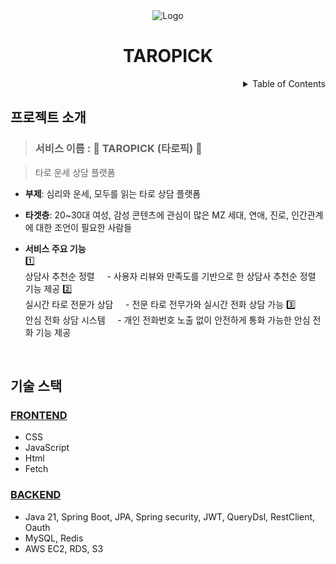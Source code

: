 <!-- PROJECT LOGO -->
<div align="center">
  <img src="https://yt3.googleusercontent.com/I-eX5ECptVUuIoPmvWZy6PhU3CmJERpjrTYuz3vocEF6Apx2SUMnxtvU2cTBphFEPXk1ti9yIFo=w1707-fcrop64=1,00005a57ffffa5a8-k-c0xffffffff-no-nd-rj" alt="Logo"> 
  <h1>TAROPICK</h1>
</div>

<!-- TABLE OF CONTENTS -->
<details align="right">
  <summary>Table of Contents</summary>
    <div><a href="#프로젝트-소개">프로젝트 소개</a></div>
    <div><a href="#기술-스택">기술 스택</a></div>
</details>


## 프로젝트 소개

> ### 서비스 이름 : 🌙 TAROPICK (타로픽) 🌙

> 타로 운세 상담 플랫폼 

- **부제**: 심리와 운세, 모두를 읽는 타로 상담 플랫폼

- **타겟층**: 20~30대 여성, 감성 콘텐츠에 관심이 많은 MZ 세대, 연애, 진로, 인간관계에 대한 조언이 필요한 사람들

- **서비스 주요 기능**<br/>
  1️⃣ <br/>상담사 추천순 정렬
    - 사용자 리뷰와 만족도를 기반으로 한 상담사 추천순 정렬 기능 제공
  2️⃣ <br/>실시간 타로 전문가 상담
    - 전문 타로 전무가와 실시간 전화 상담 가능
  3️⃣ <br/>안심 전화 상담 시스템
    - 개인 전화번호 노출 없이 안전하게 통화 가능한 안심 전화 기능 제공

<br/>

## 기술 스택

### [FRONTEND](https://github.com)

- CSS
- JavaScript
- Html
- Fetch

### [BACKEND](https://github.com/KKR-TAROPICK/TAROPICK_BACKEND)

- Java 21, Spring Boot, JPA, Spring security, JWT, QueryDsl, RestClient, Oauth
- MySQL, Redis
- AWS EC2, RDS, S3

<br/>

